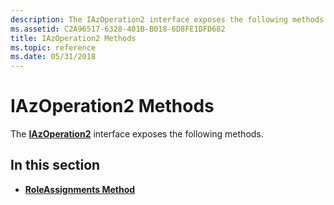 ```yaml
---
description: The IAzOperation2 interface exposes the following methods.
ms.assetid: C2A96517-6328-401B-B018-6D8FE1DFD682
title: IAzOperation2 Methods
ms.topic: reference
ms.date: 05/31/2018
---
```


# IAzOperation2 Methods

The [**IAzOperation2**](/windows/desktop/api/Azroles/nn-azroles-iazoperation2) interface exposes the following methods.

## In this section

-   [**RoleAssignments Method**](/windows/desktop/api/Azroles/nf-azroles-iazoperation2-roleassignments)

 

 



